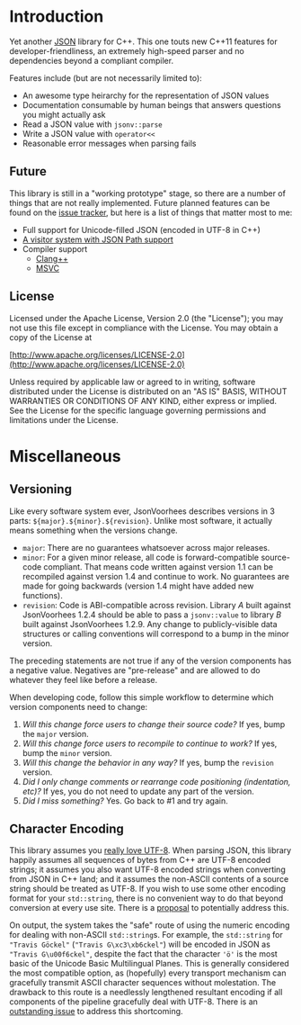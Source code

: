 Introduction
============

Yet another [JSON](http://www.json.org/) library for C++.
This one touts new C++11 features for developer-friendliness, an extremely high-speed parser and no dependencies beyond
 a compliant compiler.

Features include (but are not necessarily limited to):

 - An awesome type heirarchy for the representation of JSON values
 - Documentation consumable by human beings that answers questions you might actually ask
 - Read a JSON value with `jsonv::parse`
 - Write a JSON value with `operator<<`
 - Reasonable error messages when parsing fails

Future
------

This library is still in a "working prototype" stage, so there are a number of things that are not really implemented.
Future planned features can be found on the [issue tracker][future-features], but here is a list of things that matter
 most to me:

 - Full support for Unicode-filled JSON (encoded in UTF-8 in C++)
 - [A visitor system with JSON Path support](https://bitbucket.org/tgockel/json-voorhees/issue/15/generic-visitor-system-for-a-json-tree)
 - Compiler support
     - [Clang++](https://bitbucket.org/tgockel/json-voorhees/issue/20/clang-support)
     - [MSVC](https://bitbucket.org/tgockel/json-voorhees/issue/18/msvc-support)

License
-------

Licensed under the Apache License, Version 2.0 (the "License"); you may not use this file except in compliance with
the License. You may obtain a copy of the License at
 
  [http://www.apache.org/licenses/LICENSE-2.0](http://www.apache.org/licenses/LICENSE-2.0)

Unless required by applicable law or agreed to in writing, software distributed under the License is distributed on
an "AS IS" BASIS, WITHOUT WARRANTIES OR CONDITIONS OF ANY KIND, either express or implied. See the License for the
specific language governing permissions and limitations under the License.

Miscellaneous
=============

Versioning
----------

Like every software system ever, JsonVoorhees describes versions in 3 parts: `${major}.${minor}.${revision}`.
Unlike most software, it actually means something when the versions change.

 - `major`: There are no guarantees whatsoever across major releases.
 - `minor`: For a given minor release, all code is forward-compatible source-code compliant.
            That means code written against version 1.1 can be recompiled against version 1.4 and continue to work.
            No guarantees are made for going backwards (version 1.4 might have added new functions).
 - `revision`: Code is ABI-compatible across revision.
               Library *A* built against JsonVoorhees 1.2.4 should be able to pass a `jsonv::value` to library *B*
                built against JsonVoorhees 1.2.9.
               Any change to publicly-visible data structures or calling conventions will correspond to a bump in the
                minor version.

The preceding statements are not true if any of the version components has a negative value.
Negatives are "pre-release" and are allowed to do whatever they feel like before a release.

When developing code, follow this simple workflow to determine which version components need to change:

 1. *Will this change force users to change their source code?*
    If yes, bump the `major` version.
 2. *Will this change force users to recompile to continue to work?*
    If yes, bump the `minor` version.
 3. *Will this change the behavior in any way?*
    If yes, bump the `revision` version.
 4. *Did I only change comments or rearrange code positioning (indentation, etc)?*
    If yes, you do not need to update any part of the version.
 5. *Did I miss something?*
    Yes. Go back to #1 and try again.

Character Encoding
------------------

This library assumes you [really love UTF-8](http://www.utf8everywhere.org/).
When parsing JSON, this library happily assumes all sequences of bytes from C++ are UTF-8 encoded strings; it assumes
 you also want UTF-8 encoded strings when converting from JSON in C++ land; and it assumes the non-ASCII contents of a
 source string should be treated as UTF-8.
If you wish to use some other encoding format for your `std::string`, there is no convenient way to do that beyond
 conversion at every use site.
There is a [proposal][decode-non-utf8] to potentially address this.

On output, the system takes the "safe" route of using the numeric encoding for dealing with non-ASCII `std::string`s.
For example, the `std::string` for `"Travis Göckel"` (`"Travis G\xc3\xb6ckel"`) will be encoded in JSON as
 `"Travis G\u00f6ckel"`, despite the fact that the character `'ö'` is the most basic of the Unicode Basic Multilingual
 Planes.
This is generally considered the most compatible option, as (hopefully) every transport mechanism can gracefully
 transmit ASCII character sequences without molestation.
The drawback to this route is a needlessly lengthened resultant encoding if all components of the pipeline gracefully
 deal with UTF-8.
There is an [outstanding issue][encode-utf8] to address this shortcoming.

 [decode-non-utf8]: https://bitbucket.org/tgockel/json-voorhees/issue/24/decode-numeric-encodings-into-arbitrarily
    "Decode numeric encodings into arbitrarily encoded std::string"
 [encode-utf8]: https://bitbucket.org/tgockel/json-voorhees/issue/21/string-encoding-should-allow-utf-8-output
    "Issue 21: String encoding should allow UTF-8 output"
 [future-features]: https://bitbucket.org/tgockel/json-voorhees/issues?kind=enhancement&kind=proposal&status=new&status=open
    "Future features"

